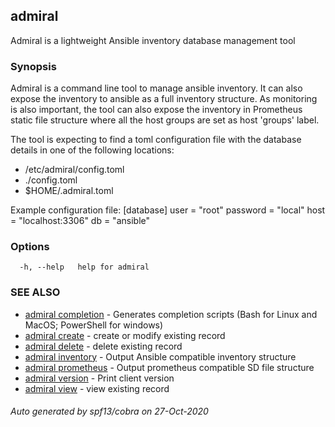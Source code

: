 ## admiral

Admiral is a lightweight Ansible inventory database management tool

### Synopsis

Admiral is a command line tool to manage ansible inventory. It can also 
expose the inventory to ansible as a full inventory structure. As monitoring is 
also important, the tool can also expose the inventory in Prometheus static file 
structure where all the host groups are set as host 'groups' label.

The tool is expecting to find a toml configuration file with the database details
in one of the following locations:
- /etc/admiral/config.toml
- ./config.toml
- $HOME/.admiral.toml

Example configuration file:
[database]
user = "root"
password = "local"
host = "localhost:3306"
db = "ansible"

### Options

```
  -h, --help   help for admiral
```

### SEE ALSO

* [admiral completion](admiral_completion.md)	 - Generates completion scripts (Bash for Linux and MacOS; PowerShell for windows)
* [admiral create](admiral_create.md)	 - create or modify existing record
* [admiral delete](admiral_delete.md)	 - delete existing record
* [admiral inventory](admiral_inventory.md)	 - Output Ansible compatible inventory structure
* [admiral prometheus](admiral_prometheus.md)	 - Output prometheus compatible SD file structure
* [admiral version](admiral_version.md)	 - Print client version
* [admiral view](admiral_view.md)	 - view existing record

###### Auto generated by spf13/cobra on 27-Oct-2020
